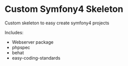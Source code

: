Custom Symfony4 Skeleton
========================

Custom skeleton to easy create symfony4 projects

Includes:
- Webserver package
- phpspec
- behat
- easy-coding-standards
